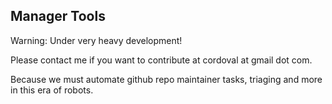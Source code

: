 ## Manager Tools

Warning: Under very heavy development!

Please contact me if you want to contribute at cordoval at gmail dot com.

Because we must automate github repo maintainer tasks, triaging and more in this era of robots.

